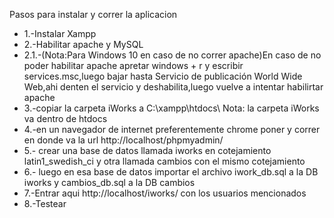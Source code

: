 Pasos para instalar y  correr la aplicacion

* 1.-Instalar Xampp
* 2.-Habilitar apache y MySQL
* 2.1.-(Nota:Para Windows 10 en caso de no correr apache)En caso de no poder habilitar apache apretar windows + r y escribir services.msc,luego bajar hasta Servicio de publicación World Wide Web,ahi denten el servicio y deshabilita,luego vuelve a intentar habilirtar apache
* 3.-copiar la carpeta iWorks a C:\xampp\htdocs\   Nota: la carpeta iWorks va dentro de htdocs
* 4.-en un navegador de internet preferentemente chrome poner y correr en donde va la url http://localhost/phpmyadmin/
* 5.- crear una base de datos llamada iworks en cotejamiento latin1_swedish_ci y otra llamada cambios con el mismo cotejamiento
* 6.- luego en esa base de datos importar el archivo iwork_db.sql a la DB iworks y cambios_db.sql a la DB cambios
* 7.-Entrar aqui http://localhost/iworks/ con los usuarios mencionados
* 8.-Testear

